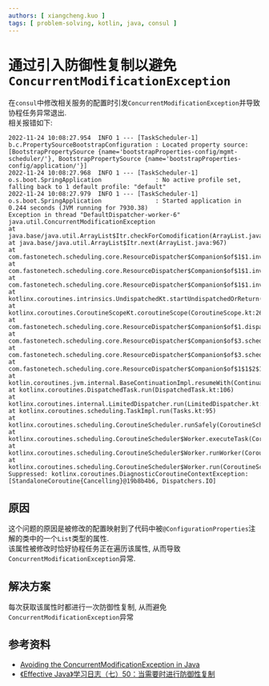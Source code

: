 ```yaml
---
authors: [ xiangcheng.kuo ]
tags: [ problem-solving, kotlin, java, consul ]
---
```


# 通过引入防御性复制以避免`ConcurrentModificationException`

在`consul`中修改相关服务的配置时引发`ConcurrentModificationException`并导致协程任务异常退出.<br/>
相关报错如下:

```log
2022-11-24 10:08:27.954  INFO 1 --- [TaskScheduler-1] b.c.PropertySourceBootstrapConfiguration : Located property source: [BootstrapPropertySource {name='bootstrapProperties-config/mgmt-scheduler/'}, BootstrapPropertySource {name='bootstrapProperties-config/application/'}]
2022-11-24 10:08:27.968  INFO 1 --- [TaskScheduler-1] o.s.boot.SpringApplication               : No active profile set, falling back to 1 default profile: "default"
2022-11-24 10:08:27.979  INFO 1 --- [TaskScheduler-1] o.s.boot.SpringApplication               : Started application in 0.244 seconds (JVM running for 7930.38)
Exception in thread "DefaultDispatcher-worker-6" java.util.ConcurrentModificationException
at java.base/java.util.ArrayList$Itr.checkForComodification(ArrayList.java:1013)
at java.base/java.util.ArrayList$Itr.next(ArrayList.java:967)
at com.fastonetech.scheduling.core.ResourceDispatcher$Companion$of$1$1.invokeSuspend(ResourceDispatcher.kt:40)
at com.fastonetech.scheduling.core.ResourceDispatcher$Companion$of$1$1.invoke(ResourceDispatcher.kt)
at com.fastonetech.scheduling.core.ResourceDispatcher$Companion$of$1$1.invoke(ResourceDispatcher.kt)
at kotlinx.coroutines.intrinsics.UndispatchedKt.startUndispatchedOrReturn(Undispatched.kt:89)
at kotlinx.coroutines.CoroutineScopeKt.coroutineScope(CoroutineScope.kt:264)
at com.fastonetech.scheduling.core.ResourceDispatcher$Companion$of$1.dispatch(ResourceDispatcher.kt:16)
at com.fastonetech.scheduling.core.ResourceDispatcher$Companion$of$3.schedule(ResourceDispatcher.kt:32)
at com.fastonetech.scheduling.core.ResourceDispatcher$Companion$of$3.schedule(ResourceDispatcher.kt:27)
at com.fastonetech.scheduling.core.ResourceDispatcher$Companion$of$1$1$2$1.invokeSuspend(ResourceDispatcher.kt:19)
at kotlin.coroutines.jvm.internal.BaseContinuationImpl.resumeWith(ContinuationImpl.kt:33)
at kotlinx.coroutines.DispatchedTask.run(DispatchedTask.kt:106)
at kotlinx.coroutines.internal.LimitedDispatcher.run(LimitedDispatcher.kt:42)
at kotlinx.coroutines.scheduling.TaskImpl.run(Tasks.kt:95)
at kotlinx.coroutines.scheduling.CoroutineScheduler.runSafely(CoroutineScheduler.kt:570)
at kotlinx.coroutines.scheduling.CoroutineScheduler$Worker.executeTask(CoroutineScheduler.kt:749)
at kotlinx.coroutines.scheduling.CoroutineScheduler$Worker.runWorker(CoroutineScheduler.kt:677)
at kotlinx.coroutines.scheduling.CoroutineScheduler$Worker.run(CoroutineScheduler.kt:664)
Suppressed: kotlinx.coroutines.DiagnosticCoroutineContextException: [StandaloneCoroutine{Cancelling}@19b8b4b6, Dispatchers.IO]
```

## 原因

这个问题的原因是被修改的配置映射到了代码中被`@ConfigurationProperties`注解的类中的一个`List`类型的属性.<br/>
该属性被修改时恰好协程任务正在遍历该属性, 从而导致`ConcurrentModificationException`异常.<br/>

## 解决方案

每次获取该属性时都进行一次防御性复制, 从而避免`ConcurrentModificationException`异常

## 参考资料

- [Avoiding the ConcurrentModificationException in Java](https://www.baeldung.com/java-concurrentmodificationexception)
- [《Effective Java》学习日志（七）50：当需要时进行防御性复制](https://waltyou.github.io/Effective-Java-50-Make-Defensive-Copies-When-Needed/)